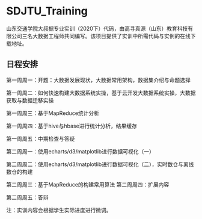 # SDJTU_Training

山东交通学院大叔据专业实训（2020下）代码，由高寻真源（山东）教育科技有限公司三名大数据工程师共同编写。该项目提供了实训中所需代码与实例的在线下载地址。

## 日程安排

第一周周一：开题：大数据发展现状，大数据常用架构，数据集介绍与命题选择 

第一周周二：如何快速构建大数据系统实操，基于云开发大数据系统实操，大数据获取与数据迁移实操

第一周周三：基于MapReduce统计分析

第一周周四：基于hive与hbase进行统计分析，结果缓存 

第一周周五：中期检查与答疑 

第二周周一：使用echarts/d3/matplotlib进行数据可视化（一） 

第二周周二：使用echarts/d3/matplotlib进行数据可视化（二），实时数仓与离线数仓的构建 

第二周周三：基于MapReduce的构建常用算法 
第二周周四：扩展内容 

第二周周五：答辩

注：实训内容会根据学生实际进度进行微调。

